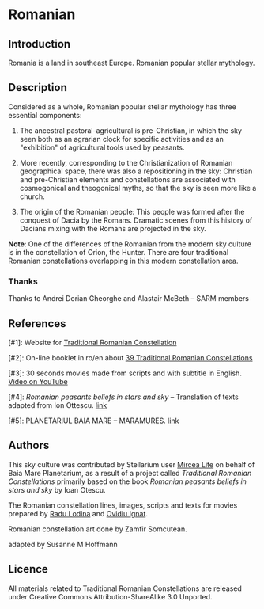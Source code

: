# Romanian

## Introduction

Romania is a land in southeast Europe. Romanian popular stellar mythology.

## Description

Considered as a whole, Romanian popular stellar mythology has three essential components:

 1) The ancestral pastoral-agricultural is pre-Christian, in which the sky seen both as an agrarian clock for specific activities and as an "exhibition" of agricultural tools used by peasants.

 2) More recently, corresponding to the Christianization of Romanian geographical space, there was also a repositioning in the sky: Christian and pre-Christian elements and constellations are associated with cosmogonical and theogonical myths, so that the sky is seen more like a church. 

 3) The origin of the Romanian people: This people was formed after the conquest of Dacia by the Romans. Dramatic scenes from this history of Dacians mixing with the Romans are projected in the sky. 
 
__Note__: One of the differences of the Romanian from the modern sky culture is in the constellation of Orion, the Hunter. There are four traditional Romanian constellations overlapping in this modern constellation area.

### Thanks

Thanks to Andrei Dorian Gheorghe and Alastair McBeth – SARM members

## References

[#1]: Website for [Traditional Romanian Constellation](http://www.crt-ro.com)

[#2]: On-line booklet in ro/en about [39 Traditional Romanian Constellations](http://www.slideshare.net/planetariubm/broura-constelaii-romanesti-tradiionale)

[#3]: 30 seconds movies made from scripts and with subtitle in English. [Video on YouTube](http://www.youtube.com/playlist?list=PLwaYDxThuSyGt1Pw55UxfI9802pq5fFro)

[#4]: _Romanian peasants beliefs in stars and sky_ – Translation of texts adapted from Ion Ottescu. [link](http://www.sarm.ro/newsite/index.php?id=1&zi=29&luna=12&an=2009&act=news)

[#5]: PLANETARIUL BAIA MARE – MARAMURES. [link](http://planetariubm.ro/)

## Authors

This sky culture was contributed by Stellarium user [Mircea Lite](mailto:MirceaLite@yahoo.com) on behalf of Baia Mare Planetarium, as a result of a project called _Traditional Romanian Constellations_ primarily based on the book _Romanian peasants beliefs in stars and sky_ by Ioan Otescu.

The Romanian constellation lines, images, scripts and texts for movies prepared by [Radu Lodina](mailto:rlodina@gmail.com) and [Ovidiu Ignat](mailto:OviIgnat@yahoo.com).

Romanian constellation art done by Zamfir Somcutean.

adapted by Susanne M Hoffmann

## Licence

All materials related to Traditional Romanian Constellations are released under Creative Commons Attribution-ShareAlike 3.0 Unported.
